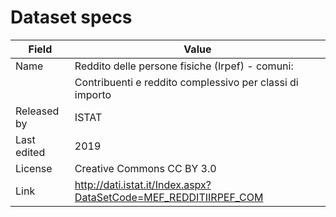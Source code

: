# Dataset specs

| Field       | Value                                                                       |
|-------------|-----------------------------------------------------------------------------|
| Name        | Reddito delle persone fisiche (Irpef) - comuni:                             |
|             |     Contribuenti e reddito complessivo per classi di importo                |
| Released by | ISTAT                                                                       |
| Last edited | 2019                                                                        |
| License     | Creative Commons CC BY 3.0                                                  |
| Link        | http://dati.istat.it/Index.aspx?DataSetCode=MEF_REDDITIIRPEF_COM            |